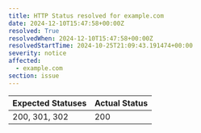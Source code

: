 ```yaml
---
title: HTTP Status resolved for example.com
date: 2024-12-10T15:47:58+00:00Z
resolved: True
resolvedWhen: 2024-12-10T15:47:58+00:00Z
resolvedStartTime: 2024-10-25T21:09:43.191474+00:00
severity: notice
affected:
  - example.com
section: issue
---
```


| Expected Statuses | Actual Status  |
|-------------------|----------------|
| 200, 301, 302 | 200 |
